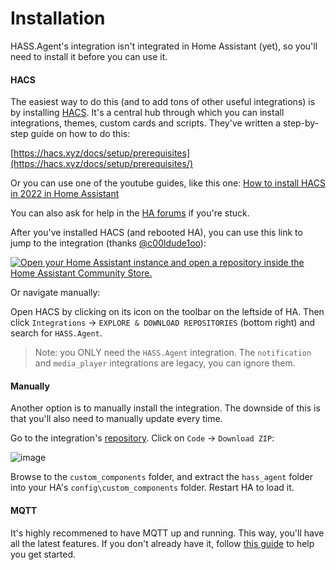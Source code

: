 # Installation

HASS.Agent's integration isn't integrated in Home Assistant (yet), so you'll need to install it before you can use it. 

#### HACS

The easiest way to do this (and to add tons of other useful integrations) is by installing [HACS](https://hacs.xyz). It's a central hub through which you can install integrations, themes, custom cards and scripts. They've written a step-by-step guide on how to do this:

[https://hacs.xyz/docs/setup/prerequisites](https://hacs.xyz/docs/setup/prerequisites/)

Or you can use one of the youtube guides, like this one: [How to install HACS in 2022 in Home Assistant](https://www.youtube.com/watch?v=D6ZlhE-Iv9E)

You can also ask for help in the [HA forums](https://community.home-assistant.io) if you're stuck.

After you've installed HACS (and rebooted HA), you can use this link to jump to the integration (thanks [@c00ldude1oo](https://github.com/c00ldude1oo)):

[![Open your Home Assistant instance and open a repository inside the Home Assistant Community Store.](https://my.home-assistant.io/badges/hacs_repository.svg)](https://my.home-assistant.io/redirect/hacs_repository/?owner=LAB02-Research&repository=HASS.Agent-Integration)

Or navigate manually:

Open HACS by clicking on its icon on the toolbar on the leftside of HA. Then click `Integrations` -> `EXPLORE & DOWNLOAD REPOSITORIES` (bottom right) and search for `HASS.Agent`.

> Note: you ONLY need the `HASS.Agent` integration. The `notification` and `media_player` integrations are legacy, you can ignore them.

#### Manually

Another option is to manually install the integration. The downside of this is that you'll also need to manually update every time. 

Go to the integration's [repository](https://github.com/LAB02-Research/HASS.Agent-Integration). Click on `Code` -> `Download ZIP`:

![image](https://user-images.githubusercontent.com/81011038/201074779-650633aa-f132-4a82-99cb-e692dbd1ce9f.png)

Browse to the `custom_components` folder, and extract the `hass_agent` folder into your HA's `config\custom_components` folder. Restart HA to load it.

#### MQTT

It's highly recommened to have MQTT up and running. This way, you'll have all the latest features. If you don't already have it, follow [this guide](https://www.youtube.com/watch?v=dqTn-Gk4Qeo) to help you get started.
